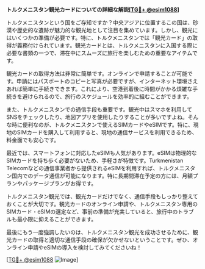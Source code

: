 **トルクメニスタン観光カードについての詳細な解説[[TG💪+ @esim1088](https://t.me/s/esim1088)]**

トルクメニスタンという国をご存知ですか？中央アジアに位置するこの国は、砂漠や歴史的な遺跡が魅力的な観光地として注目を集めています。しかし、観光にはいくつかの準備が必要です。特に、トルクメニスタンでは「観光カード」の取得が義務付けられています。観光カードとは、トルクメニスタンに入国する際に必要な書類の一つで、滞在中にスムーズに旅行を楽しむための重要なアイテムです。

観光カードの取得方法は非常に簡単です。オンラインで申請することが可能です。申請にはパスポートのコピーと写真が必要ですが、インターネット環境さえあれば簡単に手続きできます。これにより、空港到着後に時間がかかる煩雑な手続きを避けられるので、旅行のスケジュールを効率的に組むことができます。

また、トルクメニスタンでの通信手段も重要です。観光中はスマホを利用してSNSをチェックしたり、地図アプリを使用したりすることが多いですよね。そんな時に便利なのが、トルクメニスタンで使えるSIMカードやeSIMです。特に、現地のSIMカードを購入して利用すると、現地の通信サービスを利用できるため、料金面でも安心です。

最近では、スマートフォンに対応したeSIMも人気があります。eSIMは物理的なSIMカードを持ち歩く必要がないため、手軽さが特徴です。Turkmenistan Telecomなどの通信事業者から提供されるeSIMを利用すれば、トルクメニスタン国内でのデータ通信が可能になります。特に長期間滞在予定の方には、月額プランやパッケージプランがお得です。

トルクメニスタン観光では、観光カードだけでなく、通信手段もしっかり整えておくことが大切です。観光カードのオンライン申請や、トルクメニスタン専用のSIMカード・eSIMの選定など、事前の準備が充実していると、旅行中のトラブルも最小限に抑えることができます。

最後にもう一度強調したいのは、トルクメニスタン観光を成功させるために、観光カードの取得と適切な通信手段の確保が欠かせないということです。ぜひ、オンライン申請やeSIMの導入を検討してみてくださいね！

[[TG💪+ @esim1088](https://t.me/s/esim1088) ![Image](https://i.postimg.cc/Y0z9fWf4/image.png)]